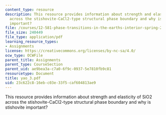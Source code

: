 ```yaml
---
content_type: resource
description: This resource provides information about strength and elasticity of SiO2
  across the stishovite-CaCl2-type structural phase boundary and why is stishovite
  important?
file: /courses/12-581-phase-transitions-in-the-earths-interior-spring-2005/23c622c816ebc03e33f5caf604813ae9_yao_3.pdf
file_size: 240449
file_type: application/pdf
learning_resource_types:
- Assignments
license: https://creativecommons.org/licenses/by-nc-sa/4.0/
ocw_type: OCWFile
parent_title: Assignments
parent_type: CourseSection
parent_uid: ae9bea3a-c7a0-6f9c-0937-5e7810fb9c81
resourcetype: Document
title: yao_3.pdf
uid: 23c622c8-16eb-c03e-33f5-caf604813ae9
---
```

This resource provides information about strength and elasticity of SiO2 across the stishovite-CaCl2-type structural phase boundary and why is stishovite important?